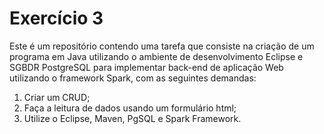 # Exercício 3

Este é um repositório contendo uma tarefa que consiste na criação de um programa em Java utilizando o ambiente de desenvolvimento Eclipse e SGBDR PostgreSQL para implementar back-end de aplicação Web utilizando o framework Spark, com as seguintes demandas:

1. Criar um CRUD;
2. Faça a leitura de dados usando um formulário html;
3. Utilize o Eclipse, Maven, PgSQL e Spark Framework.
